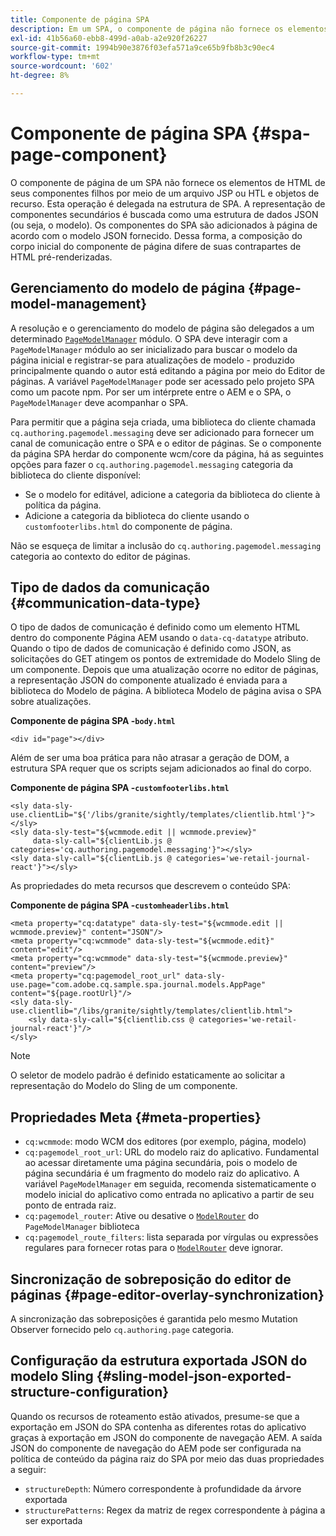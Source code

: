 ```yaml
---
title: Componente de página SPA
description: Em um SPA, o componente de página não fornece os elementos de HTML de seus componentes filhos, mas delega isso à estrutura do SPA. Este documento explica como isso torna o componente de página de um SPA exclusivo.
exl-id: 41b56a60-ebb8-499d-a0ab-a2e920f26227
source-git-commit: 1994b90e3876f03efa571a9ce65b9fb8b3c90ec4
workflow-type: tm+mt
source-wordcount: '602'
ht-degree: 8%

---
```


# Componente de página SPA {#spa-page-component}

O componente de página de um SPA não fornece os elementos de HTML de seus componentes filhos por meio de um arquivo JSP ou HTL e objetos de recurso. Esta operação é delegada na estrutura de SPA. A representação de componentes secundários é buscada como uma estrutura de dados JSON (ou seja, o modelo). Os componentes do SPA são adicionados à página de acordo com o modelo JSON fornecido. Dessa forma, a composição do corpo inicial do componente de página difere de suas contrapartes de HTML pré-renderizadas.

## Gerenciamento do modelo de página {#page-model-management}

A resolução e o gerenciamento do modelo de página são delegados a um determinado [`PageModelManager`](blueprint.md#pagemodelmanager) módulo. O SPA deve interagir com a `PageModelManager` módulo ao ser inicializado para buscar o modelo da página inicial e registrar-se para atualizações de modelo - produzido principalmente quando o autor está editando a página por meio do Editor de páginas. A variável `PageModelManager` pode ser acessado pelo projeto SPA como um pacote npm. Por ser um intérprete entre o AEM e o SPA, o `PageModelManager` deve acompanhar o SPA.

Para permitir que a página seja criada, uma biblioteca do cliente chamada `cq.authoring.pagemodel.messaging` deve ser adicionado para fornecer um canal de comunicação entre o SPA e o editor de páginas. Se o componente da página SPA herdar do componente wcm/core da página, há as seguintes opções para fazer o `cq.authoring.pagemodel.messaging` categoria da biblioteca do cliente disponível:

* Se o modelo for editável, adicione a categoria da biblioteca do cliente à política da página.
* Adicione a categoria da biblioteca do cliente usando o `customfooterlibs.html` do componente de página.

Não se esqueça de limitar a inclusão do `cq.authoring.pagemodel.messaging` categoria ao contexto do editor de páginas.

## Tipo de dados da comunicação {#communication-data-type}

O tipo de dados de comunicação é definido como um elemento HTML dentro do componente Página AEM usando o `data-cq-datatype` atributo. Quando o tipo de dados de comunicação é definido como JSON, as solicitações do GET atingem os pontos de extremidade do Modelo Sling de um componente. Depois que uma atualização ocorre no editor de páginas, a representação JSON do componente atualizado é enviada para a biblioteca do Modelo de página. A biblioteca Modelo de página avisa o SPA sobre atualizações.

**Componente de página SPA -`body.html`**

```
<div id="page"></div>
```

Além de ser uma boa prática para não atrasar a geração de DOM, a estrutura SPA requer que os scripts sejam adicionados ao final do corpo.

**Componente de página SPA -`customfooterlibs.html`**

```
<sly data-sly-use.clientLib="${'/libs/granite/sightly/templates/clientlib.html'}"></sly>
<sly data-sly-test="${wcmmode.edit || wcmmode.preview}"
     data-sly-call="${clientLib.js @ categories='cq.authoring.pagemodel.messaging'}"></sly>
<sly data-sly-call="${clientLib.js @ categories='we-retail-journal-react'}"></sly>
```

As propriedades do meta recursos que descrevem o conteúdo SPA:

**Componente de página SPA -`customheaderlibs.html`**

```
<meta property="cq:datatype" data-sly-test="${wcmmode.edit || wcmmode.preview}" content="JSON"/>
<meta property="cq:wcmmode" data-sly-test="${wcmmode.edit}" content="edit"/>
<meta property="cq:wcmmode" data-sly-test="${wcmmode.preview}" content="preview"/>
<meta property="cq:pagemodel_root_url" data-sly-use.page="com.adobe.cq.sample.spa.journal.models.AppPage" content="${page.rootUrl}"/>
<sly data-sly-use.clientlib="/libs/granite/sightly/templates/clientlib.html">
    <sly data-sly-call="${clientlib.css @ categories='we-retail-journal-react'}"/>
</sly>
```

>[!NOTE]
>
>O seletor de modelo padrão é definido estaticamente ao solicitar a representação do Modelo do Sling de um componente.

## Propriedades Meta {#meta-properties}

* `cq:wcmmode`: modo WCM dos editores (por exemplo, página, modelo)
* `cq:pagemodel_root_url`: URL do modelo raiz do aplicativo. Fundamental ao acessar diretamente uma página secundária, pois o modelo de página secundária é um fragmento do modelo raiz do aplicativo. A variável `PageModelManager` em seguida, recomenda sistematicamente o modelo inicial do aplicativo como entrada no aplicativo a partir de seu ponto de entrada raiz.
* `cq:pagemodel_router`: Ative ou desative o [`ModelRouter`](routing.md) do `PageModelManager` biblioteca
* `cq:pagemodel_route_filters`: lista separada por vírgulas ou expressões regulares para fornecer rotas para o [`ModelRouter`](routing.md) deve ignorar.

## Sincronização de sobreposição do editor de páginas {#page-editor-overlay-synchronization}

A sincronização das sobreposições é garantida pelo mesmo Mutation Observer fornecido pelo `cq.authoring.page` categoria.

## Configuração da estrutura exportada JSON do modelo Sling {#sling-model-json-exported-structure-configuration}

Quando os recursos de roteamento estão ativados, presume-se que a exportação em JSON do SPA contenha as diferentes rotas do aplicativo graças à exportação em JSON do componente de navegação AEM. A saída JSON do componente de navegação do AEM pode ser configurada na política de conteúdo da página raiz do SPA por meio das duas propriedades a seguir:

* `structureDepth`: Número correspondente à profundidade da árvore exportada
* `structurePatterns`: Regex da matriz de regex correspondente à página a ser exportada
